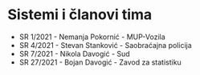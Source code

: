 # Sistemi i članovi tima
- SR 1/2021  - Nemanja Pokornić - MUP-Vozila
- SR 4/2021  - Stevan Stanković - Saobraćajna policija
- SR 7/2021  - Nikola Davogić   - Sud
- SR 27/2021 - Bojan Davogić    - Zavod za statistiku
